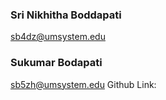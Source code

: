 
### Sri Nikhitha Boddapati
sb4dz@umsystem.edu

### Sukumar Bodapati
sb5zh@umsystem.edu
Github Link:

